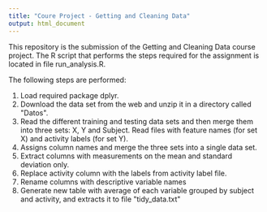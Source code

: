 ```yaml
---
title: "Coure Project - Getting and Cleaning Data"
output: html_document
---
```



This repository is the submission of the Getting and Cleaning Data course project. The R script that performs the steps required for the assignment is located in file run_analysis.R.

The following steps are performed:

1. Load required package dplyr.
2. Download the data set from the web and unzip it in a directory called "Datos".
3. Read the different training and testing data sets and then merge them into three sets: X, Y and Subject. Read files with feature names (for set X) and activity labels (for set Y).
4. Assigns column names and merge the three sets into a single data set.
5. Extract columns  with measurements on the mean and standard deviation only.
6. Replace activity column with the labels from activity label file.
7. Rename columns with descriptive variable names
8. Generate new table with average of each variable grouped by subject and activity, and extracts it to file "tidy_data.txt"
